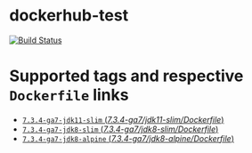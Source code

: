 # dockerhub-test

[![Build
Status](https://travis-ci.org/igor-baiborodine/dockerhub-test.svg?branch=master)](https://travis-ci.org/igor-baiborodine/dockerhub-test)

# Supported tags and respective `Dockerfile` links

-  [`7.3.4-ga7-jdk11-slim` (*7.3.4-ga7/jdk11-slim/Dockerfile*)](https://github.com/igor-baiborodine/dockerhub-test/blob/42a0a6882d7b82e51acacd20a769f5d918604a05/7.3.4-ga7/jdk11-slim/Dockerfile)
-  [`7.3.4-ga7-jdk8-slim` (*7.3.4-ga7/jdk8-slim/Dockerfile*)](https://github.com/igor-baiborodine/dockerhub-test/blob/ce5aa38193d7cdd97d87b326c94354ecae4/7.3.4-ga7/jdk8-slim/Dockerfile)
-  [`7.3.4-ga7-jdk8-alpine` (*7.3.4-ga7/jdk8-alpine/Dockerfile*)](https://github.com/igor-baiborodine/dockerhub-test/blob/e2e9045d313c45f64d6ab94550298f19f4f009f9/7.3.4-ga7/jdk8-alpine/Dockerfile)

